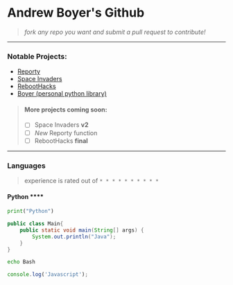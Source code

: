 # Andrew Boyer's Github
> *fork any repo you want  and submit a pull request to contribute!*

***
### Notable Projects:
* [Reporty](https://github.com/asboyer2/reporty)
* [Space Invaders](https://github.com/asboyer2/SpaceInvaders)
* [RebootHacks](https://github.com/Wayland-CS-Club/reboothacks)
* [Boyer (personal python library)](https://github.com/asboyer2/boyer)

> #### More projects coming soon:
> - [ ] Space Invaders **v2**
> - [ ] *New* Reporty function
> - [ ] RebootHacks **final**

***
### Languages
> experience is rated out of `* * * * * * * * * *` 
#### Python ****
```python
print("Python")
```
```java
public class Main{
	public static void main(String[] args) {
		System.out.println("Java");
	}
}
```
```bash
echo Bash
```
```javascript
console.log('Javascript');
```